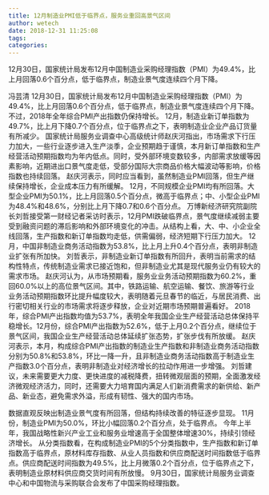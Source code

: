 ```yaml
---
title: 12月制造业PMI低于临界点，服务业重回高景气区间
author: wetech
date: 2018-12-31 11:25:08
tags: 
categories: 
---
```

12月30日，国家统计局发布12月中国制造业采购经理指数（PMI）为49.4%，比上月回落0.6个百分点，低于临界点，制造业景气度连续四个月下降。
<!-- more -->
冯芸清
12月30日，国家统计局发布12月中国制造业采购经理指数（PMI）为49.4%，比上月回落0.6个百分点，低于临界点，制造业景气度连续四个月下降。
不过，2018年全年综合PMI产出指数仍保持增长。
12月，制造业新订单指数为49.7%，比上月下降0.7个百分点，位于临界点之下，表明制造业企业产品订货量有所减少。
国家统计局服务业调查中心高级统计师赵庆河指出，市场需求下行压力加大，一些行业逐步进入生产淡季，企业预期趋于谨慎，本月新订单指数和生产经营活动预期指数均为年内低点。同时，受外部环境变数较多，内部需求放缓等因素影响，近期进出口景气度走低，受部分国际大宗商品价格大幅波动等影响，价格指数也持续回落。
赵庆河表示，同时应当看到，虽然制造业PMI回落，但生产继续保持增长，企业成本压力有所缓解。
12月，不同规模企业PMI均有所回落。大型企业PMI为50.1%，比上月回落0.5个百分点，微高于临界点；中、小型企业PMI为48.4%和48.6%，分别比上月下降0.7和0.6个百分点。
万博新经济研究院副院长刘哲接受第一财经记者采访时表示，12月PMI跌破临界点，景气度继续减弱主要受到融资问题的滞后影响和外部环境变化的冲击。从结构上看，大、中、小企业全线回落，生产指数和新订单指数均走低，供需偏弱，经济短期下行压力加大。
12月，中国非制造业商务活动指数为53.8%，比上月上升0.4个百分点，表明非制造业扩张有所加快。
刘哲表示，非制造业新订单指数有所回升，表明当前需求的结构性特点，传统制造业需求已接近饱和，但非制造业尤其是现代服务业仍有较大的需求市场。
赵庆河认为，从市场预期看，服务业业务活动预期指数为60.2%，重回60.0%以上的高位景气区间。其中，铁路运输、航空运输、餐饮、旅游等行业业务活动预期指数环比提升幅度较大，表明随着元旦春节的临近，与居民消费、出行密切相关行业的市场需求将逐步释放，企业对近期市场预期普遍看好。
2018年，综合PMI产出指数均值为53.7%，表明全年我国企业生产经营活动总体保持平稳增长。12月份，综合PMI产出指数为52.6%，低于上月0.2个百分点，继续位于景气区间，我国企业生产经营活动总体延续扩张态势，扩张步伐有所放缓。
赵庆河表示，本月，构成综合PMI产出指数的制造业生产指数和非制造业商务活动指数分别为50.8%和53.8%，环比一降一升，且非制造业商务活动指数高于制造业生产指数3.0个百分点，表明非制造业对经济增长的拉动作用进一步增强。
刘哲建议，未来需要更大力度、更快进度的减税降费，扭转微观层面的预期，全面激发经济微观经济活力，同时，还需要大力培育国内满足人们新消费需求的新供给、新产品、新业态，避免需求外溢，形成有韧性、强大的国内市场。
 
 
数据直观反映出制造业景气度有所回落，但结构持续改善的特征逐步显现。
11月份，制造业PMI为50.0%，环比小幅回落0.2个百分点，处于临界点。
今年上半年，我国战略性新兴产业工业和服务业增速高于全国整体增速30%，持续引领经济增长。
从分类指数看，在构成制造业PMI的5个分类指数中，生产指数和新订单指数高于临界点，原材料库存指数、从业人员指数和供应商配送时间指数低于临界点。供应商配送时间指数为49.5%，比上月微落0.2个百分点，位于临界点之下，表明制造业原材料供应商交货时间有所放慢。
9月30日，国家统计局服务业调查中心和中国物流与采购联合会发布了中国采购经理指数。
